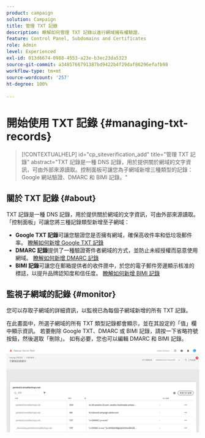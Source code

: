```yaml
---
product: campaign
solution: Campaign
title: 管理 TXT 記錄
description: 瞭解如何管理 TXT 記錄以進行網域擁有權驗證。
feature: Control Panel, Subdomains and Certificates
role: Admin
level: Experienced
exl-id: 013d6674-0988-4553-a23e-b3ec23da5323
source-git-commit: a3485766791387bd9422b4f29daf86296efafb98
workflow-type: tm+mt
source-wordcount: '257'
ht-degree: 100%

---
```


# 開始使用 TXT 記錄 {#managing-txt-records}

>[!CONTEXTUALHELP]
>id="cp_siteverification_add"
>title="管理 TXT 記錄"
>abstract="TXT 記錄是一種 DNS 記錄，用於提供關於網域的文字資訊，可由外部來源讀取。控制面板可讓您為子網域新增三種類型的記錄：Google 網站驗證、DMARC 和 BIMI 記錄。"

## 關於 TXT 記錄 {#about}

TXT 記錄是一種 DNS 記錄，用於提供關於網域的文字資訊，可由外部來源讀取。「控制面板」可讓您將三種記錄類型新增至子網域：

* **Google TXT 記錄**&#x200B;可讓您驗證您是否擁有網域，確保高收件率和低垃圾郵件率。 [瞭解如何新增 Google TXT 記錄](managing-txt-records.md)
* **DMARC 記錄**&#x200B;提供了一種驗證寄件者網域的方式，並防止未經授權而惡意使用網域。 [瞭解如何新增 DMARC 記錄](dmarc.md)
* **BIMI 記錄**&#x200B;可讓您在郵箱提供者的收件匣中，於您的電子郵件旁邊顯示核准的標誌，以提升品牌認知度和信任度。 [瞭解如何新增 BIMI 記錄](bimi.md)

## 監視子網域的記錄 {#monitor}

您可以存取子網域的詳細資訊，以監視已為每個子網域新增的所有 TXT 記錄。

在此畫面中，所選子網域的所有 TXT 類型記錄都會顯示，並在其設定的「值」欄中顯示資訊。 若要刪除 Google TXT、DMARC 或 BIMI 記錄，請按一下省略符號按鈕，然後選取「刪除」。 如有必要，您也可以編輯 DMARC 和 BIMI 記錄。

![](assets/txt-records.png)
